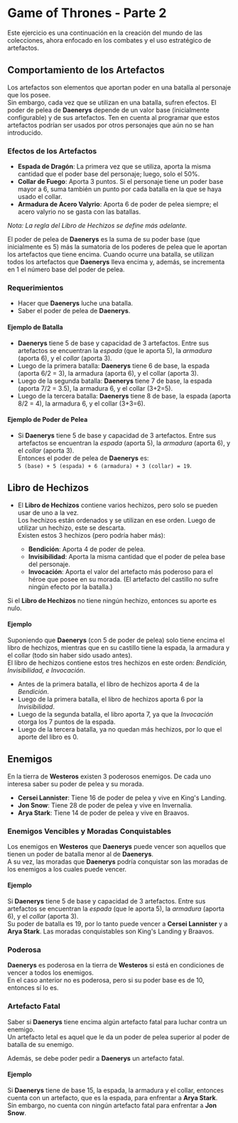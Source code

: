 
# Game of Thrones - Parte 2

Este ejercicio es una continuación en la creación del mundo de las colecciones, ahora enfocado en los combates y el uso estratégico de artefactos.

## Comportamiento de los Artefactos

Los artefactos son elementos que aportan poder en una batalla al personaje que los posee.  
Sin embargo, cada vez que se utilizan en una batalla, sufren efectos. El poder de pelea de **Daenerys** depende de un valor base (inicialmente configurable) y de sus artefactos. Ten en cuenta al programar que estos artefactos podrían ser usados por otros personajes que aún no se han introducido.

### Efectos de los Artefactos

- **Espada de Dragón**: La primera vez que se utiliza, aporta la misma cantidad que el poder base del personaje; luego, solo el 50%.
- **Collar de Fuego**: Aporta 3 puntos. Si el personaje tiene un poder base mayor a 6, suma también un punto por cada batalla en la que se haya usado el collar.
- **Armadura de Acero Valyrio**: Aporta 6 de poder de pelea siempre; el acero valyrio no se gasta con las batallas.

*Nota: La regla del Libro de Hechizos se define más adelante.*

El poder de pelea de **Daenerys** es la suma de su poder base (que inicialmente es 5) más la sumatoria de los poderes de pelea que le aportan los artefactos que tiene encima. Cuando ocurre una batalla, se utilizan todos los artefactos que **Daenerys** lleva encima y, además, se incrementa en 1 el número base del poder de pelea.

### Requerimientos

- Hacer que **Daenerys** luche una batalla.
- Saber el poder de pelea de **Daenerys**.

#### Ejemplo de Batalla

- **Daenerys** tiene 5 de base y capacidad de 3 artefactos. Entre sus artefactos se encuentran la *espada* (que le aporta 5), la *armadura* (aporta 6), y el *collar* (aporta 3).
- Luego de la primera batalla: **Daenerys** tiene 6 de base, la espada (aporta 6/2 = 3), la armadura (aporta 6), y el collar (aporta 3).
- Luego de la segunda batalla: **Daenerys** tiene 7 de base, la espada (aporta 7/2 = 3.5), la armadura 6, y el collar (3+2=5).
- Luego de la tercera batalla: **Daenerys** tiene 8 de base, la espada (aporta 8/2 = 4), la armadura 6, y el collar (3+3=6).

#### Ejemplo de Poder de Pelea

- Si **Daenerys** tiene 5 de base y capacidad de 3 artefactos. Entre sus artefactos se encuentran la *espada* (aporta 5), la *armadura* (aporta 6), y el *collar* (aporta 3).  
  Entonces el poder de pelea de **Daenerys** es:  
  `5 (base) + 5 (espada) + 6 (armadura) + 3 (collar) = 19`.

## Libro de Hechizos

- El **Libro de Hechizos** contiene varios hechizos, pero solo se pueden usar de uno a la vez.  
  Los hechizos están ordenados y se utilizan en ese orden. Luego de utilizar un hechizo, este se descarta.  
  Existen estos 3 hechizos (pero podría haber más):

  - **Bendición**: Aporta 4 de poder de pelea.
  - **Invisibilidad**: Aporta la misma cantidad que el poder de pelea base del personaje.
  - **Invocación**: Aporta el valor del artefacto más poderoso para el héroe que posee en su morada. (El artefacto del castillo no sufre ningún efecto por la batalla.)

Si el **Libro de Hechizos** no tiene ningún hechizo, entonces su aporte es nulo.

#### Ejemplo

Suponiendo que **Daenerys** (con 5 de poder de pelea) solo tiene encima el libro de hechizos, mientras que en su castillo tiene la espada, la armadura y el collar (todo sin haber sido usado antes).  
El libro de hechizos contiene estos tres hechizos en este orden: *Bendición, Invisibilidad, e Invocación*.

- Antes de la primera batalla, el libro de hechizos aporta 4 de la *Bendición*.
- Luego de la primera batalla, el libro de hechizos aporta 6 por la *Invisibilidad*.
- Luego de la segunda batalla, el libro aporta 7, ya que la *Invocación* otorga los 7 puntos de la espada.
- Luego de la tercera batalla, ya no quedan más hechizos, por lo que el aporte del libro es 0.

## Enemigos

En la tierra de **Westeros** existen 3 poderosos enemigos. De cada uno interesa saber su poder de pelea y su morada.

- **Cersei Lannister**: Tiene 16 de poder de pelea y vive en King's Landing.
- **Jon Snow**: Tiene 28 de poder de pelea y vive en Invernalia.
- **Arya Stark**: Tiene 14 de poder de pelea y vive en Braavos.

### Enemigos Vencibles y Moradas Conquistables

Los enemigos en **Westeros** que **Daenerys** puede vencer son aquellos que tienen un poder de batalla menor al de **Daenerys**.  
A su vez, las moradas que **Daenerys** podría conquistar son las moradas de los enemigos a los cuales puede vencer.

#### Ejemplo

Si **Daenerys** tiene 5 de base y capacidad de 3 artefactos. Entre sus artefactos se encuentran la *espada* (que le aporta 5), la *armadura* (aporta 6), y el *collar* (aporta 3).  
Su poder de batalla es 19, por lo tanto puede vencer a **Cersei Lannister** y a **Arya Stark**. Las moradas conquistables son King's Landing y Braavos.

### Poderosa

**Daenerys** es poderosa en la tierra de **Westeros** si está en condiciones de vencer a todos los enemigos.  
En el caso anterior no es poderosa, pero si su poder base es de 10, entonces sí lo es.

### Artefacto Fatal

Saber si **Daenerys** tiene encima algún artefacto fatal para luchar contra un enemigo.  
Un artefacto letal es aquel que le da un poder de pelea superior al poder de batalla de su enemigo.

Además, se debe poder pedir a **Daenerys** un artefacto fatal.

#### Ejemplo

Si **Daenerys** tiene de base 15, la espada, la armadura y el collar, entonces cuenta con un artefacto, que es la espada, para enfrentar a **Arya Stark**.  
Sin embargo, no cuenta con ningún artefacto fatal para enfrentar a **Jon Snow**.


